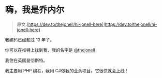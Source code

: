 # 嗨，我是乔内尔

> 原文:[https://dev.to/thejonell/hi-jonell-here](https://dev.to/thejonell/hi-jonell-here)

我编码已经超过 13 年了。

你可以在推特上找到我，我的名字是 [@thejonell](https://twitter.com/thejonell)

我住在英国曼彻斯特。

我主要用 PHP 编程，我用 C#做我的业余项目，它很快就会上线！